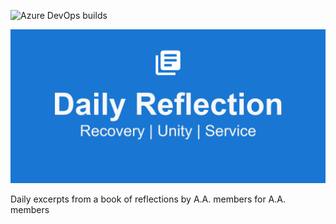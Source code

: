 
![Azure DevOps builds](https://img.shields.io/azure-devops/build/stevebilogan/3cec9a89-b91e-4fd3-baac-339495363ef1/2)

<img src="https://github.com/kazo0/DailyReflection/blob/master/images/feature-graphic.png">

Daily excerpts from a book of reflections by A.A. members for A.A. members
